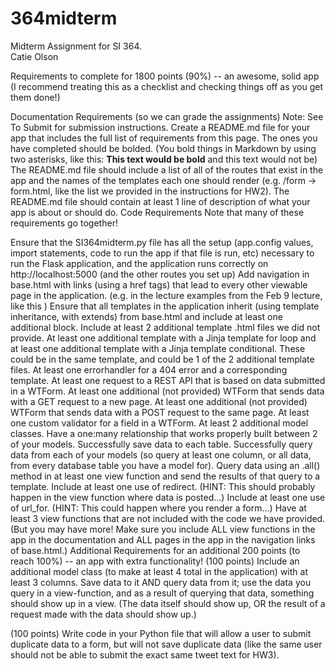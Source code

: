 # 364midterm

Midterm Assignment for SI 364. <br>
Catie Olson 

Requirements to complete for 1800 points (90%) -- an awesome, solid app
(I recommend treating this as a checklist and checking things off as you get them done!)

Documentation Requirements (so we can grade the assignments)
Note: See To Submit for submission instructions.
Create a README.md file for your app that includes the full list of requirements from this page. The ones you have completed should be bolded. (You bold things in Markdown by using two asterisks, like this: **This text would be bold** and this text would not be)
The README.md file should include a list of all of the routes that exist in the app and the names of the templates each one should render (e.g. /form -> form.html, like the list we provided in the instructions for HW2).
The README.md file should contain at least 1 line of description of what your app is about or should do.
Code Requirements
Note that many of these requirements go together!

 Ensure that the SI364midterm.py file has all the setup (app.config values, import statements, code to run the app if that file is run, etc) necessary to run the Flask application, and the application runs correctly on http://localhost:5000 (and the other routes you set up)
 Add navigation in base.html with links (using a href tags) that lead to every other viewable page in the application. (e.g. in the lecture examples from the Feb 9 lecture, like this )
 Ensure that all templates in the application inherit (using template inheritance, with extends) from base.html and include at least one additional block.
 Include at least 2 additional template .html files we did not provide.
 At least one additional template with a Jinja template for loop and at least one additional template with a Jinja template conditional.
These could be in the same template, and could be 1 of the 2 additional template files.
 At least one errorhandler for a 404 error and a corresponding template.
 At least one request to a REST API that is based on data submitted in a WTForm.
 At least one additional (not provided) WTForm that sends data with a GET request to a new page.
 At least one additional (not provided) WTForm that sends data with a POST request to the same page.
 At least one custom validator for a field in a WTForm.
 At least 2 additional model classes.
 Have a one:many relationship that works properly built between 2 of your models.
 Successfully save data to each table.
 Successfully query data from each of your models (so query at least one column, or all data, from every database table you have a model for).
 Query data using an .all() method in at least one view function and send the results of that query to a template.
 Include at least one use of redirect. (HINT: This should probably happen in the view function where data is posted...)
 Include at least one use of url_for. (HINT: This could happen where you render a form...)
 Have at least 3 view functions that are not included with the code we have provided. (But you may have more! Make sure you include ALL view functions in the app in the documentation and ALL pages in the app in the navigation links of base.html.)
Additional Requirements for an additional 200 points (to reach 100%) -- an app with extra functionality!
(100 points) Include an additional model class (to make at least 4 total in the application) with at least 3 columns. Save data to it AND query data from it; use the data you query in a view-function, and as a result of querying that data, something should show up in a view. (The data itself should show up, OR the result of a request made with the data should show up.)

(100 points) Write code in your Python file that will allow a user to submit duplicate data to a form, but will not save duplicate data (like the same user should not be able to submit the exact same tweet text for HW3).
